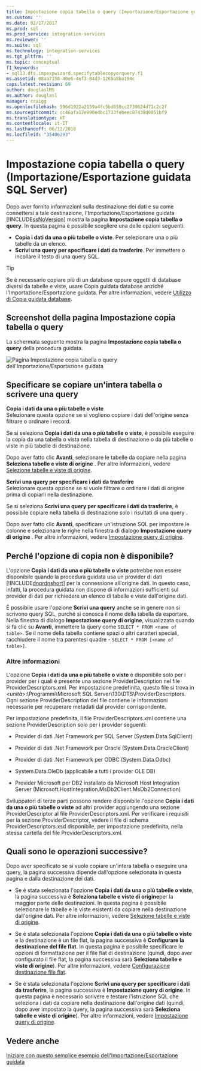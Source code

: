 ```yaml
---
title: Impostazione copia tabella o query (Importazione/Esportazione guidata SQL Server) | Microsoft Docs
ms.custom: ''
ms.date: 02/17/2017
ms.prod: sql
ms.prod_service: integration-services
ms.reviewer: ''
ms.suite: sql
ms.technology: integration-services
ms.tgt_pltfrm: ''
ms.topic: conceptual
f1_keywords:
- sql13.dts.impexpwizard.specifytablecopyorquery.f1
ms.assetid: 08aa7158-40e6-4ef3-84d3-1265a8ba194c
caps.latest.revision: 69
author: douglaslMS
ms.author: douglasl
manager: craigg
ms.openlocfilehash: 596d1922a2159a4fc5bd658cc2739624d71c2c2f
ms.sourcegitcommit: cc46afa12e890edbc1733febeec87438d6051bf9
ms.translationtype: HT
ms.contentlocale: it-IT
ms.lasthandoff: 06/12/2018
ms.locfileid: "35406293"
---
```

# <a name="specify-table-copy-or-query-sql-server-import-and-export-wizard"></a>Impostazione copia tabella o query (Importazione/Esportazione guidata SQL Server)
  Dopo aver fornito informazioni sulla destinazione dei dati e su come connettersi a tale destinazione, l'Importazione/Esportazione guidata [!INCLUDE[ssNoVersion](../../includes/ssnoversion-md.md)] mostra la pagina **Impostazione copia tabella o query**. In questa pagina è possibile scegliere una delle opzioni seguenti.
-   **Copia i dati da una o più tabelle o viste**. Per selezionare una o più tabelle da un elenco.
-   **Scrivi una query per specificare i dati da trasferire**. Per immettere o incollare il testo di una query SQL.
    
> [!TIP]
> Se è necessario copiare più di un database oppure oggetti di database diversi da tabelle e viste, usare Copia guidata database anziché l'Importazione/Esportazione guidata. Per altre informazioni, vedere [Utilizzo di Copia guidata database](../../relational-databases/databases/use-the-copy-database-wizard.md).     
 
## <a name="screen-shot-of-the-specify-table-copy-or-query-page"></a>Screenshot della pagina Impostazione copia tabella o query    
 La schermata seguente mostra la pagina **Impostazione copia tabella o query** della procedura guidata.    
    
 ![Pagina Impostazione copia tabella o query dell'Importazione/Esportazione guidata](../../integration-services/import-export-data/media/table-copy-or-query.png "Pagina Impostazione copia tabella o query dell'Importazione/Esportazione guidata")    
    
## <a name="specify-whether-to-copy-an-entire-table-or-write-a-query"></a>Specificare se copiare un'intera tabella o scrivere una query 
 **Copia i dati da una o più tabelle o viste**    
 Selezionare questa opzione se si vogliono copiare i dati dell'origine senza filtrare o ordinare i record.   

Se si seleziona **Copia i dati da una o più tabelle o viste**, è possibile eseguire la copia da una tabella o vista nella tabella di destinazione o da più tabelle o viste in più tabelle di destinazione.

 Dopo aver fatto clic **Avanti**, selezionare le tabelle da copiare nella pagina **Seleziona tabelle e viste di origine** . Per altre informazioni, vedere [Selezione tabelle e viste di origine](../../integration-services/import-export-data/select-source-tables-and-views-sql-server-import-and-export-wizard.md).   
    
 **Scrivi una query per specificare i dati da trasferire**    
 Selezionare questa opzione se si vuole filtrare o ordinare i dati di origine prima di copiarli nella destinazione.    
    
Se si seleziona **Scrivi una query per specificare i dati da trasferire**, è possibile copiare nella tabella di destinazione solo i risultati di una query .  

Dopo aver fatto clic **Avanti**, specificare un'istruzione SQL per impostare le colonne e selezionare le righe nella finestra di dialogo **Impostazione query di origine** . Per altre informazioni, vedere [Impostazione query di origine](../../integration-services/import-export-data/provide-a-source-query-sql-server-import-and-export-wizard.md).   
    
## <a name="why-isnt-the-copy-option-available"></a>Perché l'opzione di copia non è disponibile?    
 L'opzione **Copia i dati da una o più tabelle o viste** potrebbe non essere disponibile quando la procedura guidata usa un provider di dati [!INCLUDE[dnprdnshort](../../includes/dnprdnshort-md.md)] per la connessione all'origine dati. In questo caso, infatti, la procedura guidata non dispone di informazioni sufficienti sul provider di dati per richiedere un elenco di tabelle e viste dall'origine dati. 
 
È possibile usare l'opzione **Scrivi una query** anche se in genere non si scrivono query SQL, purché si conosca il nome della tabella da esportare. Nella finestra di dialogo **Impostazione query di origine**, visualizzata quando si fa clic su **Avanti**, immettere la query come `SELECT * FROM <name of table>`. Se il nome della tabella contiene spazi o altri caratteri speciali, racchiudere il nome tra parentesi quadre - `SELECT * FROM [<name of table>]`.

### <a name="more-info"></a>Altre informazioni
 L'opzione **Copia i dati da una o più tabelle o viste** è disponibile solo per i provider per i quali è presente una sezione ProviderDescription nel file ProviderDescriptors.xml. Per impostazione predefinita, questo file si trova in \<*unità*>:\Programmi\Microsoft SQL Server\130\DTS\ProviderDescriptors. Ogni sezione ProviderDescription del file contiene le informazioni necessarie per recuperare metadati dal provider corrispondente.    
    
 Per impostazione predefinita, il file ProviderDescriptors.xml contiene una sezione ProviderDescription solo per i provider seguenti:    
    
-   Provider di dati .Net Framework per SQL Server (System.Data.SqlClient)    
    
-   Provider di dati .Net Framework per Oracle (System.Data.OracleClient)    
    
-   Provider di dati .Net Framework per ODBC (System.Data.Odbc)    
    
-    System.Data.OleDb (applicabile a tutti i provider OLE DB)    
    
-   Provider Microsoft per DB2 installato da Microsoft Host Integration Server (Microsoft.HostIntegration.MsDb2Client.MsDb2Connection)    
    
 Sviluppatori di terze parti possono rendere disponibile l'opzione **Copia i dati da una o più tabelle o viste** ad altri provider aggiungendo una sezione ProviderDescriptor al file ProviderDescriptors.xml. Per verificare i requisiti per la sezione ProviderDescriptor, vedere il file di schema ProviderDescriptors.xsd disponibile, per impostazione predefinita, nella stessa cartella del file ProviderDescriptors.xml.    
    
## <a name="whats-next"></a>Quali sono le operazioni successive?    
 Dopo aver specificato se si vuole copiare un'intera tabella o eseguire una query, la pagina successiva dipende dall'opzione selezionata in questa pagina e dalla destinazione dei dati.    
    
-   Se è stata selezionata l'opzione **Copia i dati da una o più tabelle o viste**, la pagina successiva è **Seleziona tabelle e viste di origine**per la maggior parte delle destinazioni. In questa pagina è possibile selezionare le tabelle e le viste esistenti da copiare nella destinazione dall'origine dati. Per altre informazioni, vedere [Selezione tabelle e viste di origine](../../integration-services/import-export-data/select-source-tables-and-views-sql-server-import-and-export-wizard.md).    
    
-   Se è stata selezionata l'opzione **Copia i dati da una o più tabelle o viste** e la destinazione è un file flat, la pagina successiva è **Configurare la destinazione del file flat**. In questa pagina è possibile specificare le opzioni di formattazione per il file flat di destinazione (quindi, dopo aver configurato il file flat, la pagina successiva sarà **Seleziona tabelle e viste di origine**). Per altre informazioni, vedere [Configurazione destinazione file flat](../../integration-services/import-export-data/configure-flat-file-destination-sql-server-import-and-export-wizard.md).    
    
-   Se è stata selezionata l'opzione **Scrivi una query per specificare i dati da trasferire**, la pagina successiva è **Impostazione query di origine**. In questa pagina è necessario scrivere e testare l'istruzione SQL che seleziona i dati da copiare nella destinazione dall'origine dati (quindi, dopo aver impostato la query, la pagina successiva sarà **Seleziona tabelle e viste di origine**). Per altre informazioni, vedere [Impostazione query di origine](../../integration-services/import-export-data/provide-a-source-query-sql-server-import-and-export-wizard.md).

## <a name="see-also"></a>Vedere anche
[Iniziare con questo semplice esempio dell'Importazione/Esportazione guidata](../../integration-services/import-export-data/get-started-with-this-simple-example-of-the-import-and-export-wizard.md)


